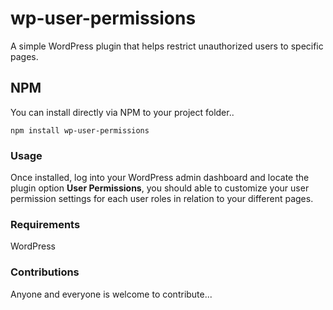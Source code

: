 # wp-user-permissions

A simple WordPress plugin that helps restrict unauthorized users to specific pages.

## NPM
You can install directly via NPM to your project folder..
```
npm install wp-user-permissions
``` 

### Usage
Once installed, log into your WordPress admin dashboard and locate the plugin option **User Permissions**, you should able to customize your user permission settings for each user roles in relation to your different pages.

### Requirements
WordPress

### Contributions
Anyone and everyone is welcome to contribute...
